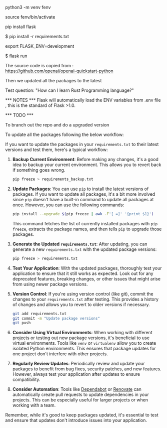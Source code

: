 python3 -m venv fenv

source fenv/bin/activate

pip install flask

$ pip install -r requirements.txt

export FLASK_ENV=development

$ flask run

The source code is copied from :  
https://github.com/openai/openai-quickstart-python 

Then we updated all the packages to the latest

Test question:
"How can I learn Rust Programming language?"

*** NOTES ***
Flask will automatically load the ENV variables from .env file , this is the standard of Flask >1.0.


*** TODO ***

To branch out the repo and do a upgraded version

To update all the packages following the below workflow:

If you want to update the packages in your `requirements.txt` to their latest versions and test them, here's a typical workflow:

1. **Backup Current Environment**:
   Before making any changes, it's a good idea to backup your current environment. This allows you to revert back if something goes wrong.

   ```bash
   pip freeze > requirements_backup.txt
   ```

2. **Update Packages**:
   You can use `pip` to install the latest versions of packages. If you want to update all packages, it's a bit more involved since `pip` doesn't have a built-in command to update all packages at once. However, you can use the following commands:

   ```bash
   pip install --upgrade $(pip freeze | awk -F'[ =]' '{print $1}')
   ```

   This command fetches the list of currently installed packages with `pip freeze`, extracts the package names, and then tells `pip` to upgrade those packages.

3. **Generate the Updated `requirements.txt`**:
   After updating, you can generate a new `requirements.txt` with the updated package versions:

   ```bash
   pip freeze > requirements.txt
   ```

4. **Test Your Application**:
   With the updated packages, thoroughly test your application to ensure that it still works as expected. Look out for any deprecated features, breaking changes, or other issues that might arise from using newer package versions.

5. **Version Control**:
   If you're using version control (like git), commit the changes to your `requirements.txt` after testing. This provides a history of changes and allows you to revert to older versions if necessary.

   ```bash
   git add requirements.txt
   git commit -m "Update package versions"
   git push
   ```

6. **Consider Using Virtual Environments**:
   When working with different projects or testing out new package versions, it's beneficial to use virtual environments. Tools like `venv` or `virtualenv` allow you to create isolated Python environments. This ensures that package updates for one project don't interfere with other projects.

7. **Regularly Review Updates**:
   Periodically review and update your packages to benefit from bug fixes, security patches, and new features. However, always test your application after updates to ensure compatibility.

8. **Consider Automation**:
   Tools like [Dependabot](https://dependabot.com/) or [Renovate](https://www.whitesourcesoftware.com/free-developer-tools/renovate) can automatically create pull requests to update dependencies in your projects. This can be especially useful for larger projects or when working with a team.

Remember, while it's good to keep packages updated, it's essential to test and ensure that updates don't introduce issues into your application.